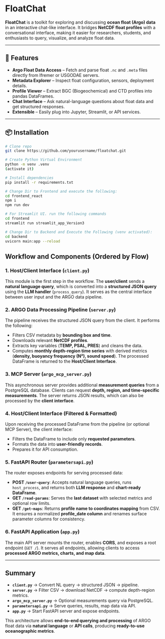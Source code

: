 # FloatChat

**FloatChat** is a toolkit for exploring and discussing **ocean float (Argo) data** in an interactive chat-like interface. It bridges **NetCDF float profiles** with a conversational interface, making it easier for researchers, students, and enthusiasts to query, visualize, and analyze float data.

---

## 🚀 Features
- **Argo Float Data Access** – Fetch and parse float `.nc` and `.meta` files directly from Ifremer or USGODAE servers.  
- **Metadata Explorer** – Inspect float configuration, sensors, deployment details.  
- **Profile Viewer** – Extract BGC (Biogeochemical) and CTD profiles into pandas DataFrames.  
- **Chat Interface** – Ask natural-language questions about float data and get structured responses.  
- **Extensible** – Easily plug into Jupyter, Streamlit, or API services.  

---

## 📦 Installation
```bash
# Clone repo
git clone https://github.com/yourusername/floatchat.git

# Create Python Virtual Environment
python -m venv .venv
(activate it)

# Install dependencies
pip install -r requirements.txt

# Change Dir to Frontend and execute the following:
cd frontend_react
npm i
npm run dev

# For Streamlit UI. run the following commands
cd frontend
streamlit run streamlit_app_Version3

# Change Dir to Backend and Execute the Following (venv activated):
cd backend
uvicorn main:app --reload
```

## Workflow and Components (Ordered by Flow)

### 1. Host/Client Interface (`client.py`)

This module is the first step in the workflow. The **user/client** sends a **natural language query**, which is converted into a **structured JSON query** using the **LLM handler** (`process_query`). It serves as the central interface between user input and the ARGO data pipeline.

### 2. ARGO Data Processing Pipeline (`server.py`)

The pipeline receives the structured JSON query from the client. It performs the following:

* Filters CSV metadata by **bounding box and time**.
* Downloads relevant **NetCDF profiles**.
* Extracts key variables (**TEMP, PSAL, PRES**) and cleans the data.
* Computes **monthly depth-region time series** with derived metrics (**density, buoyancy frequency (N²), sound speed**).
  The processed DataFrame is returned to the **Host/Client Interface**.

### 3. MCP Server (`argo_mcp_server.py`)

This asynchronous server provides additional **measurement queries** from a PostgreSQL database. Clients can request **depth, region, and time-specific measurements**. The server returns JSON results, which can also be processed by the **client interface**.

### 4. Host/Client Interface (Filtered & Formatted)

Upon receiving the processed DataFrame from the pipeline (or optional MCP Server), the client interface:

* Filters the DataFrame to include only **requested parameters**.
* Formats the data into **user-friendly records**.
* Prepares it for API consumption.

### 5. FastAPI Router (`parametersapi.py`)

The router exposes endpoints for serving processed data:

* **POST `/user-query`**: Accepts natural language queries, runs `host_process`, and returns both **LLM response** and **chart-ready DataFrame**.
* **GET `/read-params`**: Serves the **last dataset** with selected metrics and optional row limits.
* **GET `/get-maps`**: Returns **profile name to coordinates mapping** from CSV.
  It ensures a normalized **profile_date column** and renames surface parameter columns for consistency.

### 6. FastAPI Application (`app.py`)

The main API server mounts the router, enables **CORS**, and exposes a root endpoint (`GET /`). It serves all endpoints, allowing clients to access **processed ARGO metrics, charts, and map data**.

---

## Summary

* **`client.py`** → Convert NL query → structured JSON → pipeline.
* **`server.py`** → Filter CSV → download NetCDF → compute depth-region metrics.
* **`argo_mcp_server.py`** → Optional measurements query via PostgreSQL.
* **`parametersapi.py`** → Serve queries, results, map data via API.
* **`app.py`** → Start FastAPI server and expose endpoints.

This architecture allows **end-to-end querying and processing** of ARGO float data via **natural language** or **API calls**, producing **ready-to-use oceanographic metrics**.
